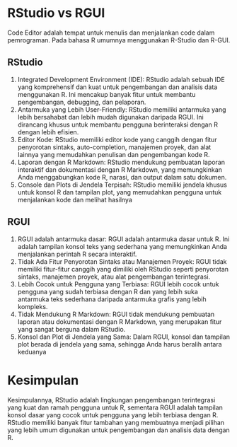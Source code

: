# RStudio vs RGUI
Code Editor adalah tempat untuk menulis dan menjalankan code dalam pemrograman. Pada bahasa R umumnya menggunakan R-Studio dan R-GUI. 

## RStudio
1. Integrated Development Environment (IDE): RStudio adalah sebuah IDE yang komprehensif dan kuat untuk pengembangan dan analisis data menggunakan R. Ini mencakup banyak fitur untuk membantu pengembangan, debugging, dan pelaporan.
2. Antarmuka yang Lebih User-Friendly: RStudio memiliki antarmuka yang lebih bersahabat dan lebih mudah digunakan daripada RGUI. Ini dirancang khusus untuk membantu pengguna berinteraksi dengan R dengan lebih efisien.
3. Editor Kode: RStudio memiliki editor kode yang canggih dengan fitur penyorotan sintaks, auto-completion, manajemen proyek, dan alat lainnya yang memudahkan penulisan dan pengembangan kode R.
4. Laporan dengan R Markdown: RStudio mendukung pembuatan laporan interaktif dan dokumentasi dengan R Markdown, yang memungkinkan Anda menggabungkan kode R, narasi, dan output dalam satu dokumen.
5. Console dan Plots di Jendela Terpisah: RStudio memiliki jendela khusus untuk konsol R dan tampilan plot, yang memudahkan pengguna untuk menjalankan kode dan melihat hasilnya

## RGUI
1. RGUI adalah antarmuka dasar: RGUI adalah antarmuka dasar untuk R. Ini adalah tampilan konsol teks yang sederhana yang memungkinkan Anda menjalankan perintah R secara interaktif.
2. Tidak Ada Fitur Penyorotan Sintaks atau Manajemen Proyek: RGUI tidak memiliki fitur-fitur canggih yang dimiliki oleh RStudio seperti penyorotan sintaks, manajemen proyek, atau alat pengembangan terintegrasi.
3. Lebih Cocok untuk Pengguna yang Terbiasa: RGUI lebih cocok untuk pengguna yang sudah terbiasa dengan R dan yang lebih suka antarmuka teks sederhana daripada antarmuka grafis yang lebih kompleks.
4. Tidak Mendukung R Markdown: RGUI tidak mendukung pembuatan laporan atau dokumentasi dengan R Markdown, yang merupakan fitur yang sangat berguna dalam RStudio.
5. Konsol dan Plot di Jendela yang Sama: Dalam RGUI, konsol dan tampilan plot berada di jendela yang sama, sehingga Anda harus beralih antara keduanya

# Kesimpulan
Kesimpulannya, RStudio adalah lingkungan pengembangan terintegrasi yang kuat dan ramah pengguna untuk R, sementara RGUI adalah tampilan konsol dasar yang cocok untuk pengguna yang lebih terbiasa dengan R. RStudio memiliki banyak fitur tambahan yang membuatnya menjadi pilihan yang lebih umum digunakan untuk pengembangan dan analisis data dengan R.
